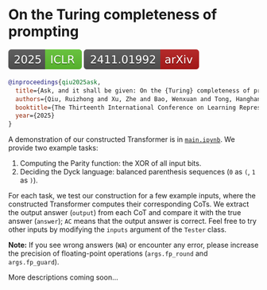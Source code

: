 # On the Turing completeness of prompting

[![Our paper at ICLR 2025](https://github.com/q-rz/ICLR25-prompting-theory/raw/main/assets/img.shields.io%20badge%202025-ICLR-60C332.svg)](https://openreview.net/forum?id=AS8SPTyBgw) [![Our paper on arXiv](https://github.com/q-rz/ICLR25-prompting-theory/raw/main/assets/img.shields.io%20badge%202411.01992-arXiv-B31B1B.svg)](https://arxiv.org/abs/2411.01992)

```bibtex
@inproceedings{qiu2025ask,
  title={Ask, and it shall be given: On the {Turing} completeness of prompting},
  authors={Qiu, Ruizhong and Xu, Zhe and Bao, Wenxuan and Tong, Hanghang},
  booktitle={The Thirteenth International Conference on Learning Representations},
  year={2025}
}
```

A demonstration of our constructed Transformer is in [`main.ipynb`](https://github.com/q-rz/ICLR25-prompting-theory/blob/main/main.ipynb). We provide two example tasks:

1. Computing the Parity function: the XOR of all input bits.
2. Deciding the Dyck language: balanced parenthesis sequences (`0` as `(`, `1` as `)`).

For each task, we test our construction for a few example inputs, where the constructed Transformer computes their corresponding CoTs. We extract the output answer (`output`) from each CoT and compare it with the true answer (`answer`); `AC` means that the output answer is correct. Feel free to try other inputs by modifying the `inputs` argument of the `Tester` class. 

**Note:** If you see wrong answers (`WA`) or encounter any error, please increase the precision of floating-point operations (`args.fp_round` and `args.fp_guard`).

More descriptions coming soon...
